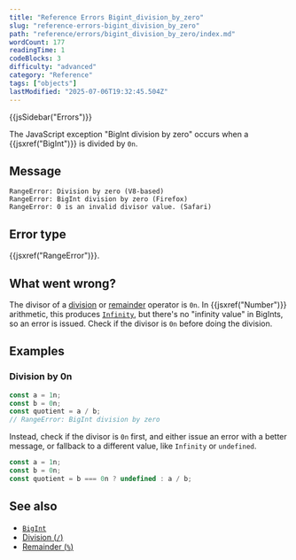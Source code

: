 ```yaml
---
title: "Reference Errors Bigint_division_by_zero"
slug: "reference-errors-bigint_division_by_zero"
path: "reference/errors/bigint_division_by_zero/index.md"
wordCount: 177
readingTime: 1
codeBlocks: 3
difficulty: "advanced"
category: "Reference"
tags: ["objects"]
lastModified: "2025-07-06T19:32:45.504Z"
---
```



{{jsSidebar("Errors")}}

The JavaScript exception "BigInt division by zero" occurs when a {{jsxref("BigInt")}} is divided by `0n`.

## Message

```plain
RangeError: Division by zero (V8-based)
RangeError: BigInt division by zero (Firefox)
RangeError: 0 is an invalid divisor value. (Safari)
```

## Error type

{{jsxref("RangeError")}}.

## What went wrong?

The divisor of a [division](/en-US/docs/Web/JavaScript/Reference/Operators/Division) or [remainder](/en-US/docs/Web/JavaScript/Reference/Operators/Remainder) operator is `0n`. In {{jsxref("Number")}} arithmetic, this produces [`Infinity`](/en-US/docs/Web/JavaScript/Reference/Global_Objects/Infinity), but there's no "infinity value" in BigInts, so an error is issued. Check if the divisor is `0n` before doing the division.

## Examples

### Division by 0n

```js example-bad
const a = 1n;
const b = 0n;
const quotient = a / b;
// RangeError: BigInt division by zero
```

Instead, check if the divisor is `0n` first, and either issue an error with a better message, or fallback to a different value, like `Infinity` or `undefined`.

```js example-good
const a = 1n;
const b = 0n;
const quotient = b === 0n ? undefined : a / b;
```

## See also

- [`BigInt`](/en-US/docs/Web/JavaScript/Reference/Global_Objects/BigInt)
- [Division (`/`)](/en-US/docs/Web/JavaScript/Reference/Operators/Division)
- [Remainder (`%`)](/en-US/docs/Web/JavaScript/Reference/Operators/Remainder)
